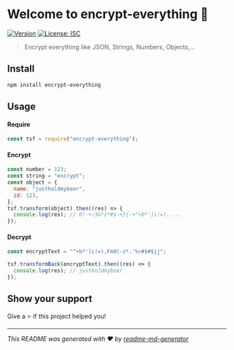 # Welcome to encrypt-everything 👋

[![Version](https://img.shields.io/npm/v/encrypt-everything.svg)](https://www.npmjs.com/package/encrypt-everything)
[![License: ISC](https://img.shields.io/badge/License-ISC-yellow.svg)](#)

> Encrypt everything like JSON, Strings, Numbers, Objects,...

## Install

```sh
npm install encrypt-everything
```

## Usage

#### Require

```javascript
const tsf = require("encrypt-everything");
```

#### Encrypt

```javascript
const number = 123;
const string = "encrypt";
const object = {
  name: "justholdmybeer",
  id: 123,
};
tsf.transform(object).then((res) => {
  console.log(res); // O!-+~3&*z*#$-+}{-+^+b*']i!=).....
});
```

#### Decrypt

```javascript
const encryptText = "^+b*']i!=),Fm0(-z*.'%<#$#$jj";

tsf.transformBack(encryptText).then((res) => {
  console.log(res); // justholdmybeer
});
```

## Show your support

Give a ⭐️ if this project helped you!

---

_This README was generated with ❤️ by [readme-md-generator](https://github.com/kefranabg/readme-md-generator)_
